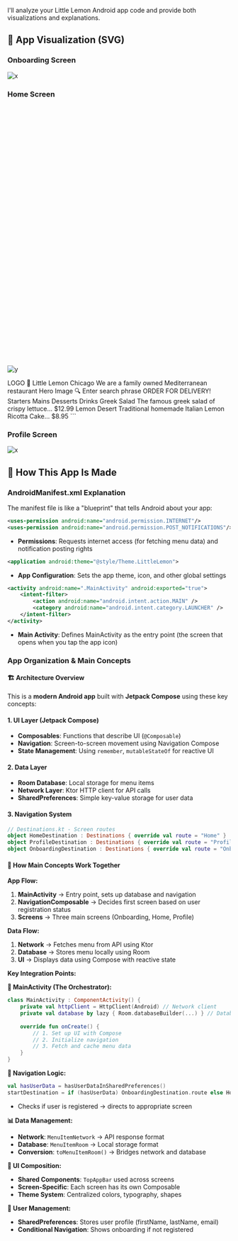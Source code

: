I'll analyze your Little Lemon Android app code and provide both visualizations and explanations.

## 🎨 App Visualization (SVG)

### Onboarding Screen

![x](./materials/signin.png)

### Home Screen
![y](./materials/home.png)
<svg width="300" height="600" xmlns="http://www.w3.org/2000/svg">
  <!-- Top App Bar -->
  <rect width="300" height="60" fill="#EDEFEE"/>
  <circle cx="40" cy="30" r="15" fill="#F4CE14"/>
  <text x="40" y="35" text-anchor="middle" font-size="8">LOGO</text>
  <circle cx="260" cy="30" r="15" fill="#495E57"/>
  <text x="260" y="35" text-anchor="middle" font-size="12" fill="white">👤</text>
  
  <!-- Hero Section -->
  <rect x="0" y="60" width="300" height="180" fill="#495E57"/>
  <text x="20" y="90" font-size="24" font-weight="bold" fill="#F4CE14">Little Lemon</text>
  <text x="20" y="110" font-size="14" fill="#EDEFEE">Chicago</text>
  <text x="20" y="130" font-size="10" fill="#EDEFEE">We are a family owned</text>
  <text x="20" y="145" font-size="10" fill="#EDEFEE">Mediterranean restaurant</text>
  <rect x="180" y="120" width="100" height="60" fill="#FBDABB" rx="8"/>
  <text x="230" y="155" text-anchor="middle" font-size="8">Hero Image</text>
  
  <!-- Search Bar -->
  <rect x="0" y="240" width="300" height="60" fill="#EDEFEE"/>
  <rect x="25" y="250" width="250" height="40" fill="white" stroke="#495E57" stroke-width="1" rx="4"/>
  <text x="35" y="265" font-size="10" fill="#666">🔍 Enter search phrase</text>
  
  <!-- Category Buttons -->
  <rect x="0" y="300" width="300" height="80" fill="#EDEFEE"/>
  <text x="20" y="320" font-size="12" font-weight="bold" fill="#333">ORDER FOR DELIVERY!</text>
  <rect x="20" y="335" width="60" height="30" fill="#F4CE14" rx="4"/>
  <text x="50" y="355" text-anchor="middle" font-size="10">Starters</text>
  <rect x="90" y="335" width="60" height="30" fill="#F4CE14" rx="4"/>
  <text x="120" y="355" text-anchor="middle" font-size="10">Mains</text>
  <rect x="160" y="335" width="60" height="30" fill="#F4CE14" rx="4"/>
  <text x="190" y="355" text-anchor="middle" font-size="10">Desserts</text>
  <rect x="230" y="335" width="60" height="30" fill="#F4CE14" rx="4"/>
  <text x="260" y="355" text-anchor="middle" font-size="10">Drinks</text>
  
  <!-- Menu Items -->
  <rect x="0" y="380" width="300" height="220" fill="#EDEFEE"/>
  <!-- Menu Item 1 -->
  <rect x="10" y="390" width="280" height="60" fill="white" rx="4"/>
  <text x="20" y="405" font-size="12" font-weight="bold" fill="#333">Greek Salad</text>
  <text x="20" y="420" font-size="9" fill="#495E57">The famous greek salad of crispy lettuce...</text>
  <text x="20" y="435" font-size="10" font-weight="bold" fill="#495E57">$12.99</text>
  <rect x="240" y="400" width="40" height="40" fill="#FBDABB" rx="4"/>
  
  <!-- Menu Item 2 -->
  <rect x="10" y="460" width="280" height="60" fill="white" rx="4"/>
  <text x="20" y="475" font-size="12" font-weight="bold" fill="#333">Lemon Desert</text>
  <text x="20" y="490" font-size="9" fill="#495E57">Traditional homemade Italian Lemon Ricotta Cake...</text>
  <text x="20" y="505" font-size="10" font-weight="bold" fill="#495E57">$8.95</text>
  <rect x="240" y="470" width="40" height="40" fill="#FBDABB" rx="4"/>
</svg>
```

### Profile Screen
![x](./materials/profile.png)

## 📱 How This App Is Made

### **AndroidManifest.xml Explanation**

The manifest file is like a "blueprint" that tells Android about your app:

```xml
<uses-permission android:name="android.permission.INTERNET"/>
<uses-permission android:name="android.permission.POST_NOTIFICATIONS"/>
```
- **Permissions**: Requests internet access (for fetching menu data) and notification posting rights

```xml
<application android:theme="@style/Theme.LittleLemon">
```
- **App Configuration**: Sets the app theme, icon, and other global settings

```xml
<activity android:name=".MainActivity" android:exported="true">
    <intent-filter>
        <action android:name="android.intent.action.MAIN" />
        <category android:name="android.intent.category.LAUNCHER" />
    </intent-filter>
</activity>
```
- **Main Activity**: Defines MainActivity as the entry point (the screen that opens when you tap the app icon)

### **App Organization & Main Concepts**

#### **🏗️ Architecture Overview**
This is a **modern Android app** built with **Jetpack Compose** using these key concepts:

#### **1. UI Layer (Jetpack Compose)**
- **Composables**: Functions that describe UI (`@Composable`)
- **Navigation**: Screen-to-screen movement using Navigation Compose
- **State Management**: Using `remember`, `mutableStateOf` for reactive UI

#### **2. Data Layer**
- **Room Database**: Local storage for menu items
- **Network Layer**: Ktor HTTP client for API calls
- **SharedPreferences**: Simple key-value storage for user data

#### **3. Navigation System**
```kotlin
// Destinations.kt - Screen routes
object HomeDestination : Destinations { override val route = "Home" }
object ProfileDestination : Destinations { override val route = "Profile" }
object OnboardingDestination : Destinations { override val route = "Onboarding" }
```

#### **🔧 How Main Concepts Work Together**

**App Flow:**
1. **MainActivity** → Entry point, sets up database and navigation
2. **NavigationComposable** → Decides first screen based on user registration status
3. **Screens** → Three main screens (Onboarding, Home, Profile)

**Data Flow:**
1. **Network** → Fetches menu from API using Ktor
2. **Database** → Stores menu locally using Room
3. **UI** → Displays data using Compose with reactive state

**Key Integration Points:**

**🔄 MainActivity (The Orchestrator):**
```kotlin
class MainActivity : ComponentActivity() {
    private val httpClient = HttpClient(Android) // Network client
    private val database by lazy { Room.databaseBuilder(...) } // Database
    
    override fun onCreate() {
        // 1. Set up UI with Compose
        // 2. Initialize navigation
        // 3. Fetch and cache menu data
    }
}
```

**🎯 Navigation Logic:**
```kotlin
val hasUserData = hasUserDataInSharedPreferences()
startDestination = if (hasUserData) OnboardingDestination.route else HomeDestination.route
```
- Checks if user is registered → directs to appropriate screen

**📊 Data Management:**
- **Network**: `MenuItemNetwork` → API response format
- **Database**: `MenuItemRoom` → Local storage format  
- **Conversion**: `toMenuItemRoom()` → Bridges network and database

**🎨 UI Composition:**
- **Shared Components**: `TopAppBar` used across screens
- **Screen-Specific**: Each screen has its own Composable
- **Theme System**: Centralized colors, typography, shapes

**🔐 User Management:**
- **SharedPreferences**: Stores user profile (firstName, lastName, email)
- **Conditional Navigation**: Shows onboarding if not registered

